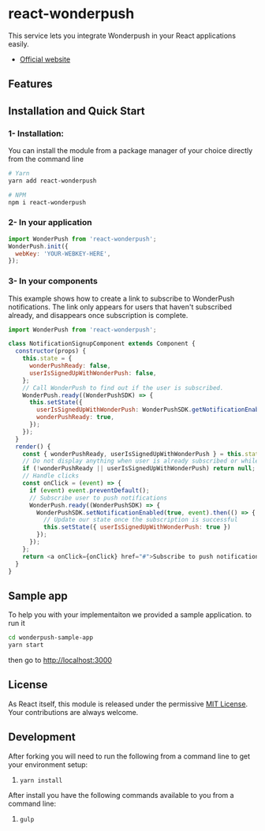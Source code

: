 # react-wonderpush

This service lets you integrate Wonderpush in your React applications easily.
- [Official website](https://wonderpush.com)

## Features

## Installation and Quick Start

### 1- Installation:
You can install the module from a package manager of your choice directly from the command line

```sh
# Yarn
yarn add react-wonderpush

# NPM
npm i react-wonderpush
```

### 2- In your application

```javascript
import WonderPush from 'react-wonderpush';
WonderPush.init({
  webKey: 'YOUR-WEBKEY-HERE',
});
```
### 3- In your components
This example shows how to create a link to subscribe to WonderPush notifications. The link only appears for users that haven't subscribed already, and disappears once subscription is complete.
```javascript
import WonderPush from 'react-wonderpush';

class NotificationSignupComponent extends Component {
  constructor(props) {
    this.state = {
      wonderPushReady: false,
      userIsSignedUpWithWonderPush: false,
    };
    // Call WonderPush to find out if the user is subscribed.
    WonderPush.ready((WonderPushSDK) => {
      this.setState({
        userIsSignedUpWithWonderPush: WonderPushSDK.getNotificationEnabled(),
        wonderPushReady: true,
      });
    });
  }
  render() {
    const { wonderPushReady, userIsSignedUpWithWonderPush } = this.state;
    // Do not display anything when user is already subscribed or while we're waiting to find out
    if (!wonderPushReady || userIsSignedUpWithWonderPush) return null;
    // Handle clicks
    const onClick = (event) => {
      if (event) event.preventDefault();
      // Subscribe user to push notifications
      WonderPush.ready((WonderPushSDK) => {
        WonderPushSDK.setNotificationEnabled(true, event).then(() => {
          // Update our state once the subscription is successful
          this.setState({ userIsSignedUpWithWonderPush: true })
        });
      });
    };
    return <a onClick={onClick} href="#">Subscribe to push notifications</a>;
  }
}
```




## Sample app
To help you with your implementaiton we provided a sample application. to run it
```bash
cd wonderpush-sample-app
yarn start
```
then go to [http://localhost:3000](http://localhost:3000)


## License

As React itself, this module is released under the permissive [MIT License](http://revolunet.mit-license.org). Your contributions are always welcome.

## Development

After forking you will need to run the following from a command line to get your environment setup:

1. ```yarn install```

After install you have the following commands available to you from a command line:

1. ```gulp```
